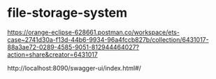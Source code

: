 # file-storage-system
https://orange-eclipse-628661.postman.co/workspace/ets-case~2741d30a-f13d-44b6-9934-96a4fccb827b/collection/6431017-88a3ae72-0289-4585-9051-812944464027?action=share&creator=6431017

http://localhost:8090/swagger-ui/index.html#/
